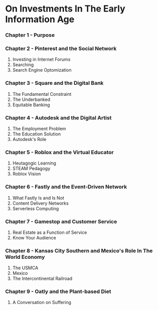 # On Investments In The Early Information Age

### Chapter 1 - Purpose

### Chapter 2 - Pinterest and the Social Network
1. Investing in Internet Forums
2. Searching
3. Search Engine Optomization

### Chapter 3 - Square and the Digital Bank
1. The Fundamental Constraint
2. The Underbanked
3. Equitable Banking

### Chapter 4 - Autodesk and the Digital Artist
1. The Employment Problem
2. The Education Solution
3. Autodesk's Role

### Chapter 5 - Roblox and the Virtual Educator
1. Heutagogic Learning
2. STEAM Pedagogy
3. Roblox Vision

### Chapter 6 - Fastly and the Event-Driven Network
1. What Fastly Is and Is Not
2. Content Delivery Networks
3. Serverless Computing

### Chapter 7 - Gamestop and Customer Service
1. Real Estate as a Function of Service
2. Know Your Audience

### Chapter 8 - Kansas City Southern and Mexico's Role In The World Economy
1. The USMCA
2. Mexico
3. The Intercontinental Railroad

### Chapter 9 - Oatly and the Plant-based Diet
1. A Conversation on Suffering
